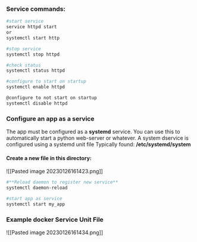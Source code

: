 ### Service commands:
```bash
#start service
service httpd start
or
systemctl start http

#stop service
systemctl stop httpd

#check status
systemctl status httpd

#configure to start on startup
systemctl enable httpd

@configure to not start on startup
systemctl disable httpd
```

### Configure an app as a service
The app must be configured as a **systemd** service. You can use this to automatically start a python web-server or whatever. A system dservice is configured using a systemd unit file Typically found: **/etc/systemd/system**

#### **Create a new file in this directory:**
![[Pasted image 20230126161423.png]]

```bash
#**Reload daemon to register new service**
systemctl daemon-reload

#start app as service
systemctl start my_app
```

### Example docker Service Unit File
![[Pasted image 20230126161434.png]]